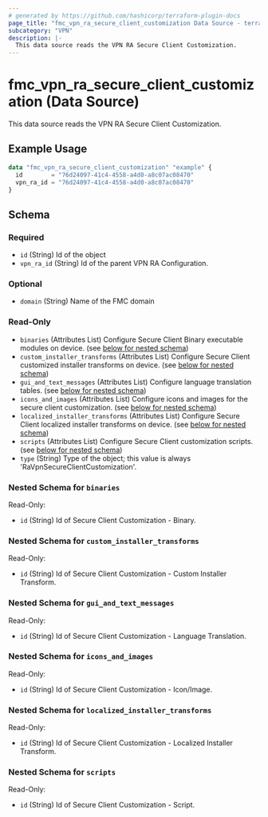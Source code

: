 ```yaml
---
# generated by https://github.com/hashicorp/terraform-plugin-docs
page_title: "fmc_vpn_ra_secure_client_customization Data Source - terraform-provider-fmc"
subcategory: "VPN"
description: |-
  This data source reads the VPN RA Secure Client Customization.
---
```


# fmc_vpn_ra_secure_client_customization (Data Source)

This data source reads the VPN RA Secure Client Customization.

## Example Usage

```terraform
data "fmc_vpn_ra_secure_client_customization" "example" {
  id        = "76d24097-41c4-4558-a4d0-a8c07ac08470"
  vpn_ra_id = "76d24097-41c4-4558-a4d0-a8c07ac08470"
}
```

<!-- schema generated by tfplugindocs -->
## Schema

### Required

- `id` (String) Id of the object
- `vpn_ra_id` (String) Id of the parent VPN RA Configuration.

### Optional

- `domain` (String) Name of the FMC domain

### Read-Only

- `binaries` (Attributes List) Configure Secure Client Binary executable modules on device. (see [below for nested schema](#nestedatt--binaries))
- `custom_installer_transforms` (Attributes List) Configure Secure Client customized installer transforms on device. (see [below for nested schema](#nestedatt--custom_installer_transforms))
- `gui_and_text_messages` (Attributes List) Configure language translation tables. (see [below for nested schema](#nestedatt--gui_and_text_messages))
- `icons_and_images` (Attributes List) Configure icons and images for the secure client customization. (see [below for nested schema](#nestedatt--icons_and_images))
- `localized_installer_transforms` (Attributes List) Configure Secure Client localized installer transforms on device. (see [below for nested schema](#nestedatt--localized_installer_transforms))
- `scripts` (Attributes List) Configure Secure Client customization scripts. (see [below for nested schema](#nestedatt--scripts))
- `type` (String) Type of the object; this value is always 'RaVpnSecureClientCustomization'.

<a id="nestedatt--binaries"></a>
### Nested Schema for `binaries`

Read-Only:

- `id` (String) Id of Secure Client Customization - Binary.


<a id="nestedatt--custom_installer_transforms"></a>
### Nested Schema for `custom_installer_transforms`

Read-Only:

- `id` (String) Id of Secure Client Customization - Custom Installer Transform.


<a id="nestedatt--gui_and_text_messages"></a>
### Nested Schema for `gui_and_text_messages`

Read-Only:

- `id` (String) Id of Secure Client Customization - Language Translation.


<a id="nestedatt--icons_and_images"></a>
### Nested Schema for `icons_and_images`

Read-Only:

- `id` (String) Id of Secure Client Customization - Icon/Image.


<a id="nestedatt--localized_installer_transforms"></a>
### Nested Schema for `localized_installer_transforms`

Read-Only:

- `id` (String) Id of Secure Client Customization - Localized Installer Transform.


<a id="nestedatt--scripts"></a>
### Nested Schema for `scripts`

Read-Only:

- `id` (String) Id of Secure Client Customization - Script.
